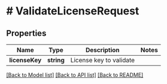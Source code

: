 # # ValidateLicenseRequest

## Properties

Name | Type | Description | Notes
------------ | ------------- | ------------- | -------------
**licenseKey** | **string** | License key to validate |

[[Back to Model list]](../../README.md#models) [[Back to API list]](../../README.md#endpoints) [[Back to README]](../../README.md)
